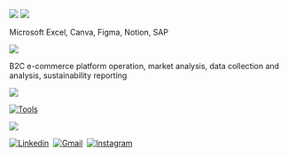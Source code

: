<!--
  👀 Hello!
-->

<!--
  Animated header -> https://github.com/kyechan99/capsule-render
-->
<img src="https://capsule-render.vercel.app/api?type=waving&color=D9BED1&height=200&section=header&text=Hi%20there!&fontColor=FFFFFF&fontSize=50&fontAlign=15&fontAlignY=30&desc=welcome%20to%20silvia's%20github&descSize=20&descAlign=17&descAlignY=50" />

<!--
tools I'm familiar with
-->

<img src="https://capsule-render.vercel.app/api?type=transparent&height=30&section=header&text=Tools%20I've%20used&fontSize=23&fontColor=D9BED1&fontAlign=9.2&fontAlignY=80" />

Microsoft Excel, Canva, Figma, Notion, SAP

<!--
my skills
-->

<img src="https://capsule-render.vercel.app/api?type=transparent&height=30&section=header&text=Skills%20I've%20learned&fontSize=23&fontColor=D9BED1&fontAlign=11.2&fontAlignY=80" />

B2C e-commerce platform operation, market analysis, data collection and analysis, sustainability reporting

<img src="https://capsule-render.vercel.app/api?type=transparent&height=30&section=header&text=Learning&fontSize=23&fontColor=D9BED1&fontAlign=5.8&fontAlignY=65" />

[![Tools](https://skillicons.dev/icons?i=github,py,anaconda,html,css,js)](https://skillicons.dev)

<img src="https://capsule-render.vercel.app/api?type=transparent&height=30&section=header&text=Find%20me%20here&fontSize=23&fontColor=D9BED1&fontAlign=8.4&fontAlignY=80" />

[![Linkedin](https://skillicons.dev/icons?i=linkedin)](https://www.linkedin.com/in/silvia-lin-9199a226b/)&nbsp;
[![Gmail](https://skillicons.dev/icons?i=gmail)](mailto:silvialin0810@gmail.com)&nbsp;
[![Instagram](https://skillicons.dev/icons?i=instagram)](https://instagram.com/silviaiaiaiaia)
